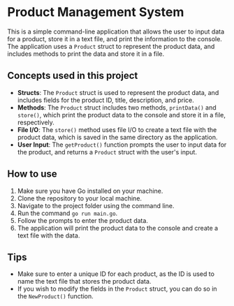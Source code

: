 # Product Management System

This is a simple command-line application that allows the user to input data for a product, store it in a text file, and print the information to the console. The application uses a `Product` struct to represent the product data, and includes methods to print the data and store it in a file.

## Concepts used in this project
- **Structs**: The `Product` struct is used to represent the product data, and includes fields for the product ID, title, description, and price.
- **Methods**: The `Product` struct includes two methods, `printData()` and `store()`, which print the product data to the console and store it in a file, respectively.
- **File I/O**: The `store()` method uses file I/O to create a text file with the product data, which is saved in the same directory as the application.
- **User Input**: The `getProduct()` function prompts the user to input data for the product, and returns a `Product` struct with the user's input.

## How to use
1. Make sure you have Go installed on your machine.
2. Clone the repository to your local machine.
3. Navigate to the project folder using the command line.
4. Run the command `go run main.go`.
5. Follow the prompts to enter the product data.
6. The application will print the product data to the console and create a text file with the data.

## Tips
- Make sure to enter a unique ID for each product, as the ID is used to name the text file that stores the product data.
- If you wish to modify the fields in the `Product` struct, you can do so in the `NewProduct()` function.
